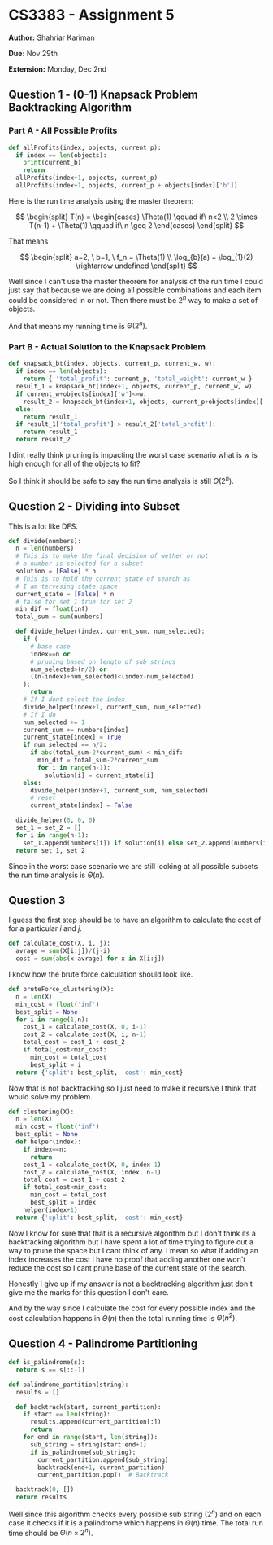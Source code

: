 # CS3383 - Assignment 5

**Author:** Shahriar Kariman

**Due:** Nov 29th

**Extension:** Monday, Dec 2nd

## Question 1 - (0-1) Knapsack Problem Backtracking Algorithm

### Part A - All Possible Profits

```py
def allProfits(index, objects, current_p):
  if index == len(objects):
    print(current_b)
    return
  allProfits(index+1, objects, current_p)
  allProfits(index+1, objects, current_p + objects[index]['b'])
```

Here is the run time analysis using the master theorem:

$$
\begin{split}
  T(n) =
  \begin{cases}
    \Theta(1) \qquad if\ n<2
    \\
    2 \times T(n-1) + \Theta(1) \qquad if\ n \geq 2
  \end{cases}
\end{split}
$$

That means

$$
\begin{split}
  a=2, \ b=1, \ f_n = \Theta(1)
  \\
  \log_{b}(a) = \log_{1}(2) \rightarrow undefined
\end{split}
$$

Well since I can't use the master theorem for analysis of the run time I could just say that because we are doing all possible combinations and each item could be considered in or not. Then there must be $2^n$ way to make a set of objects.

And that means my running time is $\Theta(2^n)$.

### Part B - Actual Solution to the Knapsack Problem

```py
def knapsack_bt(index, objects, current_p, current_w, w):
  if index == len(objects):
    return { 'total_profit': current_p, 'total_weight': current_w }
  result_1 = knapsack_bt(index+1, objects, current_p, current_w, w)
  if current_w+objects[index]['w']<=w:
    result_2 = knapsack_bt(index+1, objects, current_p+objects[index]['b'], current_w+objects[index]['w'], w)
  else:
    return result_1
  if result_1['total_profit'] > result_2['total_profit']:
    return result_1
  return result_2
```

I dint really think pruning is impacting the worst case scenario what is $w$ is high enough for all of the objects to fit?

So I think it should be safe to say the run time analysis is still $\Theta(2^n)$.

## Question 2 - Dividing into Subset

This is a lot like DFS.

```py
def divide(numbers):
  n = len(numbers)
  # This is to make the final decision of wether or not
  # a number is selected for a subset
  solution = [False] * n
  # This is to hold the current state of search as
  # I am tervesing state space
  current_state = [False] * n
  # false for set 1 true for set 2
  min_dif = float(inf)
  total_sum = sum(numbers)

  def divide_helper(index, current_sum, num_selected):
    if (
      # base case
      index==n or
      # pruning based on length of sub strings
      num_selected>(n/2) or
      ((n-index)+num_selected)<(index-num_selected)
    ):
      return
    # If I dont select the index
    divide_helper(index+1, current_sum, num_selected)
    # If I do
    num_selected += 1
    current_sum += numbers[index]
    current_state[index] = True
    if num_selected == n/2:
      if abs(total_sum-2*current_sum) < min_dif:
        min_dif = total_sum-2*current_sum
        for i in range(n-1):
          solution[i] = current_state[i]
    else:
      divide_helper(index+1, current_sum, num_selected)
      # reset
      current_state[index] = False

  divide_helper(0, 0, 0)
  set_1 = set_2 = []
  for i in range(n-1):
    set_1.append(numbers[i]) if solution[i] else set_2.append(numbers[i])
  return set_1, set_2
```

Since in the worst case scenario we are still looking at all possible subsets the run time analysis is $\Theta(n)$.

## Question 3

I guess the first step should be to have an algorithm to calculate the cost of for a particular $i$ and $j$.

```py
def calculate_cost(X, i, j):
  avrage = sum(X[i:j])/(j-i)
  cost = sum(abs(x-avrage) for x in X[i:j])
```

I know how the brute force calculation should look like.

```py
def bruteForce_clustering(X):
  n = len(X)
  min_cost = float('inf')
  best_split = None
  for i in range(1,n):
    cost_1 = calculate_cost(X, 0, i-1)
    cost_2 = calculate_cost(X, i, n-1)
    total_cost = cost_1 + cost_2
    if total_cost<min_cost:
      min_cost = total_cost
      best_split = i
  return {'split': best_split, 'cost': min_cost}
```

Now that is not backtracking so I just need to make it recursive I think that would solve my problem.

```py
def clustering(X):
  n = len(X)
  min_cost = float('inf')
  best_split = None
  def helper(index):
    if index==n:
      return
    cost_1 = calculate_cost(X, 0, index-1)
    cost_2 = calculate_cost(X, index, n-1)
    total_cost = cost_1 + cost_2
    if total_cost<min_cost:
      min_cost = total_cost
      best_split = index
    helper(index+1)
  return {'split': best_split, 'cost': min_cost}
```

Now I know for sure that that is a recursive algorithm but I don't think its a backtracking algorithm but I have spent a lot of time trying to figure out a way to prune the space but I cant think of any. I mean so what if adding an index increases the cost I have no proof that adding another one won't reduce the cost so I cant prune base of the current state of the search.

Honestly I give up if my answer is not a backtracking algorithm just don't give me the marks for this question I don't care.

And by the way since I calculate the cost for every possible index and the cost calculation happens in $\Theta(n)$ then the total running time is $\Theta(n^2)$.

## Question 4 - Palindrome Partitioning

```py
def is_palindrome(s):
  return s == s[::-1]

def palindrome_partition(string):
  results = []

  def backtrack(start, current_partition):
    if start == len(string):
      results.append(current_partition[:])
      return
    for end in range(start, len(string)):
      sub_string = string[start:end+1]
      if is_palindrome(sub_string):
        current_partition.append(sub_string)
        backtrack(end+1, current_partition)
        current_partition.pop()  # Backtrack

  backtrack(0, [])
  return results
```

Well since this algorithm checks every possible sub string ($2^n$) and on each case it checks if it is a palindrome which happens in $\Theta(n)$ time. The total run time should be $\Theta(n \times 2^n)$.
